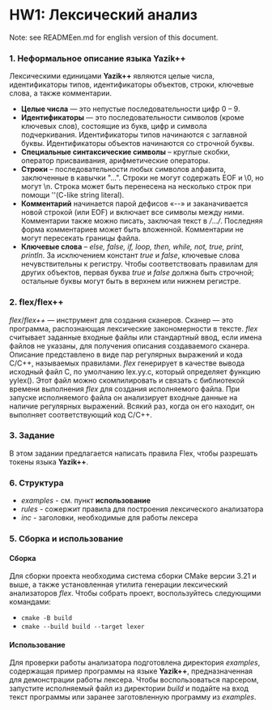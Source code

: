 # HW1: Лексический анализ

Note: see READMEen.md for english version of this document.

### 1. Неформальное описание языка **Yazik++**
Лексическими единицами **Yazik++** являются целые числа, идентификаторы типов, идентификаторы объектов, строки, ключевые слова, а также
комментарии.
- **Целые числа** — это непустые последовательности цифр 0 – 9.
- **Идентификаторы** — это последовательности символов (кроме ключевых слов), состоящие из букв, цифр и символа подчеркивания.
Идентификаторы типов начинаются с заглавной буквы.
Идентификаторы объектов начинаются со строчной буквы.
- **Специальные синтаксические символы** – круглые скобки, оператор
присваивания, арифметические операторы.
- **Строки** – последовательности любых символов алфавита, заключенные в кавычки "...". Строки не могут содержать EOF и \0, но могут \n. Строка может быть перенесена на несколько строк при помощи '\'(C-like string literal).
- **Комментарий** начинается парой дефисов «--» и заканачивается новой
строкой (или EOF) и включает все символы между ними. Комментарии также можно писать, заключая текст в */*...*/*. Последняя форма комментариев может быть вложенной. Комментарии не могут
пересекать границы файла. 
- **Ключевые слова** – *else, false, if, loop, then, while, not, true,
print, println*. За исключением констант *true* и *false*, ключевые
слова нечувствительны к регистру. Чтобы соответствовать правилам
для других объектов, первая буква *true* и *false* должна быть строчной;
остальные буквы могут быть в верхнем или нижнем регистре.

### 2. flex/flex++

*flex*/*flex++* — инструмент для создания сканеров. Сканер — это программа, распознающая лексические закономерности в тексте. *flex* считывает заданные входные файлы или стандартный ввод, если имена файлов не указаны, для получения описания создаваемого сканера. Описание представлено в виде пар регулярных выражений и кода C/C++, называемых правилами. *flex* генерирует в качестве вывода исходный файл C, по умолчанию lex.yy.c, который определяет функцию yylex(). Этот файл можно скомпилировать и связать с библиотекой времени выполнения *flex* для создания исполняемого файла. При запуске исполняемого файла он анализирует входные данные на наличие регулярных выражений. Всякий раз, когда он его находит, он выполняет соответствующий код C/C++.

### 3. Задание
В этом задании предлагается написать правила Flex, чтобы разрешать
токены языка **Yazik++**.

### 6. Структура
- *examples* - см. пункт **использование**
- *rules* - сожержит правила для построения лексического анализатора
- *inc* - заголовки, необходимые для работы лексера

### 5. Сборка и использование

#### Сборка
Для сборки проекта необходима система сборки CMake версии 3.21 и выше, а также установленная утилита генерации лексический анализаторов *flex*.
Чтобы собрать проект, воспользуйтесь следующими командами:
- <code>cmake -B build</code>
- <code>cmake --build build --target lexer</code>

#### Использование
Для проверки работы анализатора подготовлена директория *examples*, содержащая пример программы на языке **Yazik++**, предназначенная для демонстрации работы лексера.
Чтобы воспользоваться парсером, запустите исполняемый файл из директории *build* и подайте на вход текст программы или заранее заготовленную программу из *examples*.